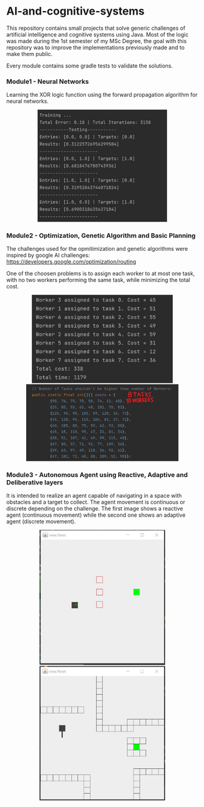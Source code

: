 # AI-and-cognitive-systems
This repository contains small projects that solve generic challenges of artificial intelligence and cognitive systems using Java. Most of the logic was made during the 1st semester of my MSc Degree, the goal with this repository was to improve the implementations previously made and to make them public.

Every module contains some gradle tests to validate the solutions.

### Module1 - Neural Networks
Learning the XOR logic function using the forward propagation algorithm for neural networks.
<p align="center">
<img src="https://github.com/Pexers/AI-and-cognitive-systems/blob/master/images/module1.jpg" width="340">
</p>

### Module2 - Optimization, Genetic Algorithm and Basic Planning
The challenges used for the opmitimization and genetic algorithms were inspired by google AI challenges:
https://developers.google.com/optimization/routing

One of the choosen problems is to assign each worker to at most one task, with no two workers performing the same task, while minimizing the total cost.
<p align="center">
<img src="https://github.com/Pexers/AI-and-cognitive-systems/blob/master/images/module2.jpg" width="370">
<img src="https://github.com/Pexers/AI-and-cognitive-systems/blob/master/images/module2-costs.jpg" width="400">
</p>

### Module3 - Autonomous Agent using Reactive, Adaptive and Deliberative layers
It is intended to realize an agent capable of navigating in a space with obstacles and a target to collect. The agent movement is continuous or discrete depending on the challenge. The first image shows a reactive agent (continuous movement) while the second one shows an adaptive agent (discrete movement).
<p align="center">
<img src="https://github.com/Pexers/AI-and-cognitive-systems/blob/master/images/module3-reactive.jpg" width="330">
<img src="https://github.com/Pexers/AI-and-cognitive-systems/blob/master/images/module3-adaptive.jpg" width="330">
</p>

